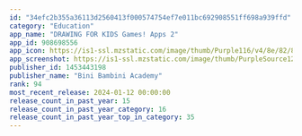 ```yaml
---
id: "34efc2b355a36113d2560413f000574754ef7e011bc692908551ff698a939ffd"
category: "Education"
app_name: "DRAWING FOR KIDS Games! Apps 2"
app_id: 908698556
app_icon: https://is1-ssl.mzstatic.com/image/thumb/Purple116/v4/8e/82/8f/8e828f5e-040c-0dac-23d5-1f75e77897c4/AppIcon-1x_U007emarketing-0-10-0-85-220-0.png/1024x1024bb.png
app_screenshot: https://is1-ssl.mzstatic.com/image/thumb/PurpleSource126/v4/7b/d3/e2/7bd3e27c-e213-4223-8e84-162c84ddba50/56381ace-3e4c-4f17-8c57-adc746affc41_data_U002fe8dd520e-3ed5-4d6a-9161-392cc573ac29_U002fen-US_U002fscreenshots_U002f2778x1284_U002f2778x1284_en_dm_s002_01.png/2778x1284bb.png
publisher_id: 1453443198
publisher_name: "Bini Bambini Academy"
rank: 94
most_recent_release: 2024-01-12 00:00:00
release_count_in_past_year: 15
release_count_in_past_year_category: 16
release_count_in_past_year_top_in_category: 35
---
```

